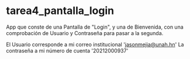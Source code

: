 # tarea4_pantalla_login

App que conste de una Pantalla de "Login", y una de Bienvenida, con una comprobación de Usuario y Contraseña para pasar a la segunda.

El Usuario corresponde a mi correo institucional 'jasonmejia@unah.hn'
La contraseña a mi número de cuenta '20212000937'

